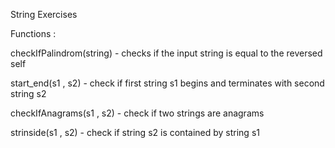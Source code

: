 String Exercises 

Functions :

checkIfPalindrom(string) - checks if the input string is equal to the reversed self

start_end(s1 , s2) - check if first string s1 begins and terminates with second string s2

checkIfAnagrams(s1 , s2) - check if two strings are anagrams

strinside(s1 , s2) - check if string s2 is contained by string s1
